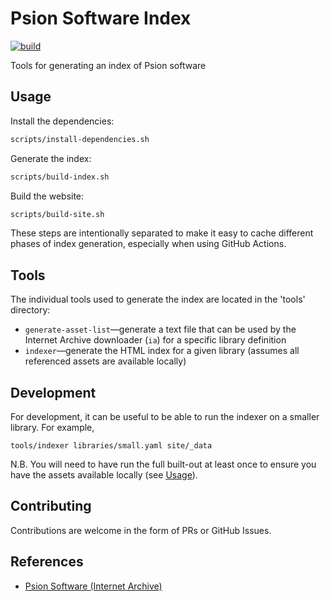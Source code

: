 # Psion Software Index

[![build](https://github.com/jbmorley/psion-software-index/actions/workflows/build.yaml/badge.svg)](https://github.com/jbmorley/psion-software-index/actions/workflows/build.yaml)

Tools for generating an index of Psion software

## Usage

Install the dependencies:

```bash
scripts/install-dependencies.sh
```

Generate the index:

```bash
scripts/build-index.sh
```

Build the website:

```bash
scripts/build-site.sh
```

These steps are intentionally separated to make it easy to cache different phases of index generation, especially when using GitHub Actions.

## Tools

The individual tools used to generate the index are located in the 'tools' directory:

- `generate-asset-list`—generate a text file that can be used by the Internet Archive downloader (`ia`) for a specific library definition
- `indexer`—generate the HTML index for a given library (assumes all referenced assets are available locally)

## Development

For development, it can be useful to be able to run the indexer on a smaller library. For example,

```
tools/indexer libraries/small.yaml site/_data
```

N.B. You will need to have run the full built-out at least once to ensure you have the assets available locally (see [Usage](#usage)).

## Contributing

Contributions are welcome in the form of PRs or GitHub Issues.

## References

- [Psion Software (Internet Archive)](https://archive.org/search?query=Psion)
